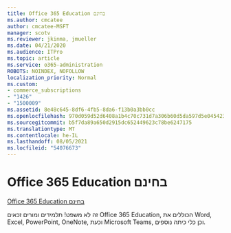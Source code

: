 ```yaml
---
title: Office 365 Education בחינם
ms.author: cmcatee
author: cmcatee-MSFT
manager: scotv
ms.reviewer: jkinma, jmueller
ms.date: 04/21/2020
ms.audience: ITPro
ms.topic: article
ms.service: o365-administration
ROBOTS: NOINDEX, NOFOLLOW
localization_priority: Normal
ms.custom:
- commerce_subscriptions
- "1426"
- "1500009"
ms.assetid: 8e48c645-8df6-4fb5-8da6-f13b0a3bb0cc
ms.openlocfilehash: 970d059d52d6408a1b4c70c731d7a306b60d5da597d5e045423751c3960fe582
ms.sourcegitcommit: b5f7da89a650d2915dc652449623c78be6247175
ms.translationtype: MT
ms.contentlocale: he-IL
ms.lasthandoff: 08/05/2021
ms.locfileid: "54076673"
---
```

# <a name="office-365-education-for-free"></a>Office 365 Education בחינם

[Office 365 Education בחינם](https://products.office.com/student/office-in-education?ms.officeurl=students)
  
זה לא משפט! תלמידים ומורים זכאים Office 365 Education, הכוללים את Word, Excel, PowerPoint, OneNote, וכעת Microsoft Teams, וכן כלי כיתה נוספים.